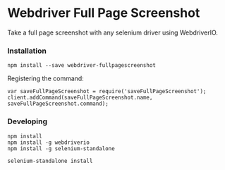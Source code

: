 # Webdriver Full Page Screenshot

Take a full page screenshot with any selenium driver using WebdriverIO.

### Installation

```
npm install --save webdriver-fullpagescreenshot
```

Registering the command:
```
var saveFullPageScreenshot = require('saveFullPageScreenshot');
client.addCommand(saveFullPageScreenshot.name, saveFullPageScreenshot.command);
```

### Developing

```
npm install
npm install -g webdriverio
npm install -g selenium-standalone

selenium-standalone install
```
